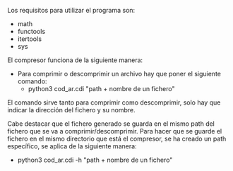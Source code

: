 Los requisitos para utilizar el programa son:
- math 
- functools
- itertools
- sys


El compresor funciona de la siguiente manera:
- Para comprimir o descomprimir un archivo hay que poner el siguiente comando:
    - python3 cod_ar.cdi "path + nombre de un fichero"

El comando sirve tanto para comprimir como descomprimir, solo hay que indicar la dirección del fichero 
y su nombre. 

Cabe destacar que el fichero generado se guarda en el mismo path del fichero que se va a comprimir/descomprimir.
Para hacer que se guarde el fichero en el mismo directorio que está el compresor, se ha creado un path 
específico, se aplica de la siguiente manera:
- python3 cod_ar.cdi -h "path + nombre de un fichero"
